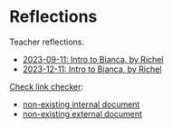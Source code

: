 # Reflections

Teacher reflections.

 * [2023-09-11: Intro to Bianca, by Richel](20230911_richel.md)
 * [2023-12-11: Intro to Bianca, by Richel](20231211_richel.md)

[Check link checker](https://github.com/UPPMAX/bianca_workshop/issues/11):

 * [non-existing internal document](non_existing_doc.md)
 * [non-existing external document](https://non-existing-website.com/)
